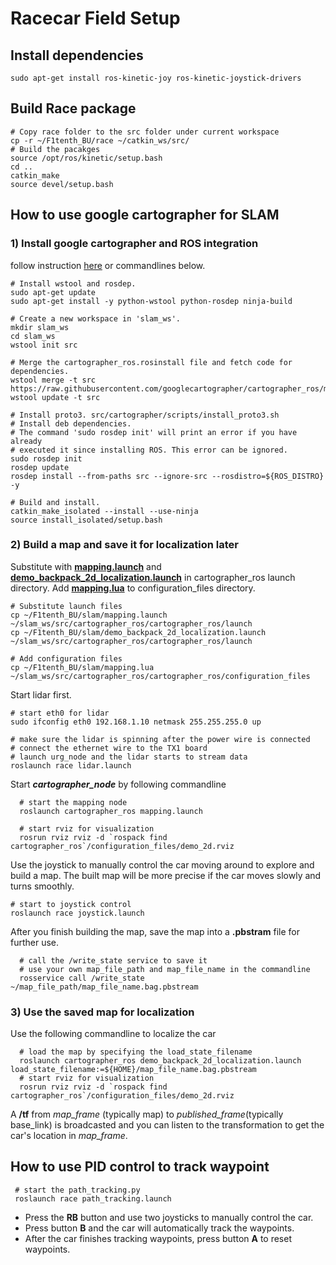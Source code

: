 # Racecar Field Setup

## Install dependencies
    sudo apt-get install ros-kinetic-joy ros-kinetic-joystick-drivers
    
## Build Race package
    # Copy race folder to the src folder under current workspace
    cp -r ~/F1tenth_BU/race ~/catkin_ws/src/
    # Build the pacakges
    source /opt/ros/kinetic/setup.bash
    cd ..
    catkin_make
    source devel/setup.bash

## How to use google cartographer for SLAM

### 1) Install google cartographer and ROS integration
follow instruction [here](https://google-cartographer-ros.readthedocs.io/en/latest/) or commandlines below.

    # Install wstool and rosdep. 
    sudo apt-get update 
    sudo apt-get install -y python-wstool python-rosdep ninja-build 
    
    # Create a new workspace in 'slam_ws'. 
    mkdir slam_ws 
    cd slam_ws 
    wstool init src 
    
    # Merge the cartographer_ros.rosinstall file and fetch code for dependencies. 
    wstool merge -t src https://raw.githubusercontent.com/googlecartographer/cartographer_ros/master/cartographer_ros.rosinstall 
    wstool update -t src 
    
    # Install proto3. src/cartographer/scripts/install_proto3.sh 
    # Install deb dependencies.  
    # The command 'sudo rosdep init' will print an error if you have already  
    # executed it since installing ROS. This error can be ignored. 
    sudo rosdep init 
    rosdep update 
    rosdep install --from-paths src --ignore-src --rosdistro=${ROS_DISTRO} -y 
    
    # Build and install. 
    catkin_make_isolated --install --use-ninja 
    source install_isolated/setup.bash

### 2) Build a map and save it for localization later
Substitute with **[mapping.launch](https://github.com/JmfanBU/F1tenth_BU/blob/master/slam/mapping.launch)** and **[demo\_backpack\_2d\_localization.launch](https://github.com/JmfanBU/F1tenth_BU/blob/master/slam/demo_backpack_2d_localization.launch)** in cartographer\_ros launch directory. Add **[mapping.lua](mapping.lua)** to configuration_files directory.

    # Substitute launch files
    cp ~/F1tenth_BU/slam/mapping.launch ~/slam_ws/src/cartographer_ros/cartographer_ros/launch
    cp ~/F1tenth_BU/slam/demo_backpack_2d_localization.launch ~/slam_ws/src/cartographer_ros/cartographer_ros/launch
    
    # Add configuration files
    cp ~/F1tenth_BU/slam/mapping.lua ~/slam_ws/src/cartographer_ros/cartographer_ros/configuration_files
    
Start lidar first.

    # start eth0 for lidar
    sudo ifconfig eth0 192.168.1.10 netmask 255.255.255.0 up
    
    # make sure the lidar is spinning after the power wire is connected
    # connect the ethernet wire to the TX1 board
    # launch urg_node and the lidar starts to stream data
    roslaunch race lidar.launch
    
Start ***cartographer\_node*** by following commandline

      # start the mapping node
      roslaunch cartographer_ros mapping.launch
      
      # start rviz for visualization
      rosrun rviz rviz -d `rospack find cartographer_ros`/configuration_files/demo_2d.rviz
   
Use the joystick to manually control the car moving around to explore and build a map. The built map will be more precise if the car moves slowly and turns smoothly.

    # start to joystick control 
    roslaunch race joystick.launch

After you finish building the map, save the map into a **.pbstram** file for further use. 

      # call the /write_state service to save it
      # use your own map_file_path and map_file_name in the commandline
      rosservice call /write_state ~/map_file_path/map_file_name.bag.pbstream
### 3) Use the saved map for localization
Use the following commandline to localize the car

      # load the map by specifying the load_state_filename 
      roslaunch cartographer_ros demo_backpack_2d_localization.launch    load_state_filename:=${HOME}/map_file_name.bag.pbstream
      # start rviz for visualization
      rosrun rviz rviz -d `rospack find cartographer_ros`/configuration_files/demo_2d.rviz
 A **/tf** from *map\_frame* (typically map) to *published\_frame*(typically base_link) is broadcasted and you can listen to the transformation to get the car's location in *map\_frame*.

## How to use PID control to track waypoint
     # start the path_tracking.py
     roslaunch race path_tracking.launch

 - Press the **RB** button and use two joysticks to manually control the car.
 - Press button **B** and the car will automatically track the waypoints.
 - After the car finishes tracking waypoints, press button **A** to reset waypoints.